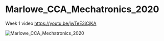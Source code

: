 # Marlowe_CCA_Mechatronics_2020

Week 1 video
https://youtu.be/jwTeE3iCjKA

![Marlowe_CCA_Mechatronics_2020](/Week1/LED_CrankDevice1.jpg)
